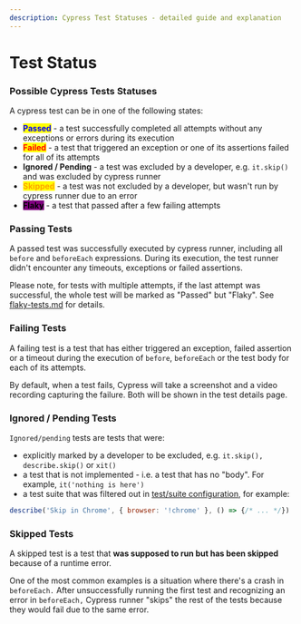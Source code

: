 ```yaml
---
description: Cypress Test Statuses - detailed guide and explanation
---
```


# Test Status

### Possible Cypress Tests Statuses

A cypress test can be in one of the following states:

* <mark style="color:blue;">**Passed**</mark> - a test successfully completed all attempts without any exceptions or errors during its execution
* <mark style="color:red;">**Failed**</mark> - a test that triggered an exception or one of its assertions failed for all of its attempts
* **Ignored / Pending** - a test was excluded by a developer, e.g. `it.skip()` and was excluded by cypress runner
* <mark style="color:orange;">**Skipped**</mark> - a test was not excluded by a developer, but wasn't run by cypress runner due to an error&#x20;
* <mark style="background-color:purple;">**Flaky**</mark> - a test that passed after a few failing attempts

### Passing Tests

A passed test was successfully executed by cypress runner, including all `before` and `beforeEach` expressions. During its execution, the test runner didn't encounter any timeouts, exceptions or failed assertions.&#x20;

Please note, for tests with multiple attempts, if the last attempt was successful, the whole test will be marked as "Passed" but "Flaky". See [flaky-tests.md](flaky-tests.md "mention") for details.&#x20;

### Failing Tests

A failing test is a test that has either triggered an exception, failed assertion or a timeout during the execution of `before`, `beforeEach` or the test body for each of its attempts.

By default, when a test fails, Cypress will take a screenshot and a video recording capturing the failure. Both will be shown in the test details page.

### **Ignored / Pending Tests**

`Ignored/pending` tests are tests that were:

* explicitly marked by a developer to be excluded, e.g. `it.skip(),` `describe.skip()` or `xit()`
* a test that is not implemented - i.e. a test that has no "body". For example, `it('nothing is here')`
* a test suite that was filtered out in [test/suite configuration](https://docs.cypress.io/guides/core-concepts/writing-and-organizing-tests#Test-Configuration), for example:

```javascript
describe('Skip in Chrome', { browser: '!chrome' }, () => {/* ... */})
```

### Skipped Tests

A skipped test is a test that **was supposed to run but has been skipped** because of a runtime error.

One of the most common examples is a situation where there's a crash in `beforeEach.` After unsuccessfully running the first test and recognizing an error in `beforeEach,` Cypress runner "skips" the rest of the tests because they would fail due to the same error.